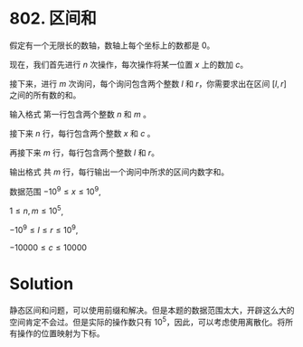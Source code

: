 # 802. 区间和
假定有一个无限长的数轴，数轴上每个坐标上的数都是 $0$。

现在，我们首先进行 $n$ 次操作，每次操作将某一位置 $x$ 上的数加 $c$。

接下来，进行 $m$ 次询问，每个询问包含两个整数 $l$ 和 $r$，你需要求出在区间 $[l,r]$ 之间的所有数的和。

输入格式
第一行包含两个整数 $n$ 和 $m$ 。

接下来 $n$ 行，每行包含两个整数 $x$ 和 $c$ 。

再接下来 $m$ 行，每行包含两个整数 $l$ 和 $r$。

输出格式
共 $m$ 行，每行输出一个询问中所求的区间内数字和。

数据范围
$−10^{9} \leq x \leq 10^{9}$,

$1 \leq n,m \leq 10^{5}$,

$−10^{9} \leq l \leq r \leq 10^{9}$,

$−10000≤c≤10000$

# Solution
静态区间和问题，可以使用前缀和解决。但是本题的数据范围太大，开辟这么大的空间肯定不会过。但是实际的操作数只有 $10^{5}$，因此，可以考虑使用离散化。将所有操作的位置映射为下标。